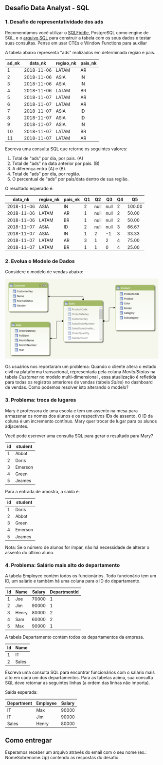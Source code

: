 ## Desafio Data Analyst - SQL

### 1. Desafio de representatividade dos ads


Recomendamos você utilizar o [SQLFiddle](http://sqlfiddle.com), PostgreSQL como engine de SQL, e o [arquivo SQL](data.sql) para construir a tabela com os seus dados e testar suas consultas.
Pense em usar CTEs e Window Functions para auxiliar


A tabela abaixo representa "ads" realizados em determinada região e pais. 

| ad_nk | data_nk | regiao_nk | pais_nk |
| --- | --- | --- | --- |
| 1 | 2018-11-06 | LATAM | AR |
| 2 | 2018-11-06 | ASIA | IN |
| 3 | 2018-11-06 | ASIA | IN |
| 4 | 2018-11-06 | LATAM | BR |
| 5 | 2018-11-07 | LATAM | AR |
| 6 | 2018-11-07 | LATAM | AR |
| 7 | 2018-11-07 | ASIA | ID |
| 8 | 2018-11-07 | ASIA | ID |
| 9 | 2018-11-07 | ASIA | IN |
| 10 | 2018-11-07 | LATAM | BR |
| 11 | 2018-11-07 | LATAM | AR |
	 
Escreva uma consulta SQL que retorne os seguintes valores:
1. Total de "ads" por dia, por pais. (A)
2. Total de "ads" na data anterior por pais. (B)
3. A diferença entra (A) e (B).
4. Total de "ads" por dia, por região.
5. O percentual de "ads" por pais/data dentro de sua região.


O resultado esperado é:

| data_nk | regiao_nk | pais_nk | Q1 | Q2 | Q3 | Q4 | Q5 |
| --- | --- | --- | --- | --- | --- | --- | --- |
| 2018-11-06 | ASIA | IN | 2 | null | null | 2 | 100.00 |
| 2018-11-06 | LATAM | AR | 1 | null | null | 2 | 50.00 |
| 2018-11-06 | LATAM | BR | 1 | null | null | 2 | 50.00 |
| 2018-11-07 | ASIA | ID | 2 | null | null | 3 | 66.67 |
| 2018-11-07 | ASIA | IN | 1 | 2 | -1 | 3 | 33.33 |
| 2018-11-07 | LATAM | AR | 3 | 1 | 2 | 4 | 75.00 |
| 2018-11-07 | LATAM | BR | 1 | 1 | 0 | 4 | 25.00 |
	 

### 2. Evolua o Modelo de Dados
Considere o modelo de vendas abaixo:

![Modelo de Vendas](dw.png)

Os usuários nos reportaram um problema: Quando o cliente altera o estado civil na plataforma transacional, representada pela coluna  *MaritalStatus* na tabela *Customer* no modelo multi-dimensional , essa atualização é refletida para todas os registros anteriores de vendas (tabela *Sales*) no dashboard de vendas. Como podemos resolver isto alterando o modelo?


### 3. Problema: troca de lugares
Mary é professora de uma escola e tem um assento na mesa para armazenar os nomes dos alunos e os respectivos IDs de assento. O ID da coluna é um incremento contínuo. Mary quer trocar de lugar para os alunos adjacentes.

Você pode escrever uma consulta SQL para gerar o resultado para Mary?


|    id   | student |
|   ---   |   ---   |
|    1    | Abbot   |
|    2    | Doris   |
|    3    | Emerson |
|    4    | Green   |
|    5    | Jeames  |

Para a entrada de amostra, a saída é:

|    id   | student |
|   ---   |   ---   |
|    1    | Doris   |
|    2    | Abbot   |
|    3    | Green   |
|    4    | Emerson |
|    5    | Jeames  |

Nota:
Se o número de alunos for ímpar, não há necessidade de alterar o assento do último aluno.


### 4. Problema: Salário mais alto do departamento
A tabela Employee contém todos os funcionários. Todo funcionário tem um ID, um salário e também há uma coluna para o ID do departamento.

| Id  | Name  | Salary | DepartmentId |
| --- | ---   | ---    | ---          |
| 1   | Joe   | 70000  | 1            |
| 2   | Jim   | 90000  | 1            |
| 3   | Henry | 80000  | 2            |
| 4   | Sam   | 60000  | 2            |
| 5   | Max   | 90000  | 1            |

A tabela Departamento contém todos os departamentos da empresa.

| Id  | Name     |
| --- | ---      |
| 1   | IT       |
| 2   | Sales    |
Escreva uma consulta SQL para encontrar funcionários com o salário mais alto em cada um dos departamentos. Para as tabelas acima, sua consulta SQL deve retornar as seguintes linhas (a ordem das linhas não importa).

Saída esperada:

| Department | Employee | Salary |
| ---        | ---      | ---    |
| IT         | Max      | 90000  |
| IT         | Jim      | 90000  |
| Sales      | Henry    | 80000  |


## Como entregar
Esperamos receber um arquivo através do email com o seu nome (ex.: NomeSobrenome.zip) contendo as respostas do desafio.
